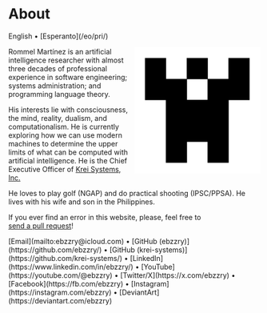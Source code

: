 About
=====

<div class="center">English • [Esperanto](/eo/pri/)</div>

<div>
<img src="/images/site/identicon.png" style="float: right; width: 50%; margin: 0px 0px 0px 10px">

Rommel Martínez is an artificial intelligence researcher with almost three
decades of professional experience in software engineering; systems
administration; and programming language theory.

His interests lie with consciousness, the mind, reality, dualism, and
computationalism. He is currently exploring how we can use modern machines to
determine the upper limits of what can be computed with artificial intelligence.
He is the Chief Executive Officer of [Krei Systems, Inc.](https://krei.systems)

He loves to play golf (NGAP) and do practical shooting (IPSC/PPSA). He lives
with his wife and son in the Philippines.

If you ever find an error in this website, please, feel free to
[send a pull request](https://github.com/ebzzry/ebzzry.github.io)!
</div>

<div class="center">
[Email](mailto:ebzzry@icloud.com) • [GitHub (ebzzry)](https://github.com/ebzzry/) • [GitHub (krei-systems)](https://github.com/krei-systems/) • [LinkedIn](https://www.linkedin.com/in/ebzzry/) • [YouTube](https://youtube.com/@ebzzry) • [Twitter/X](https://x.com/ebzzry) • [Facebook](https://fb.com/ebzzry) • [Instagram](https://instagram.com/ebzzry) • [DeviantArt](https://deviantart.com/ebzzry)<br>
</div>
